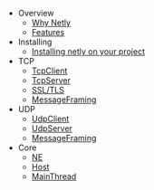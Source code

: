 - Overview
  - [Why Netly](why-netly.md "Why use netly socket library")
  - [Features](features.md "Netly version features")
- Installing
  - [Installing netly on your project](install.md "Install netly on unity application using AssetStore, Install netly using nuget, Install netly from source code")
- TCP
  - [TcpClient](tcp-client.md "Netly tcp client")
  - [TcpServer](tcp-server.md "Netly tcp server")
  - [SSL/TLS](/ "Netly ssl and tls")
  - [MessageFraming](/ "Netly tcp message framing")
- UDP
  - [UdpClient](udp-client.md "Netly udp client")
  - [UdpServer](/ "Netly udp server")
  - [MessageFraming](/ "Netly udp message framing")
- Core
  - [NE](ne.md "Netly Encoding")
  - [Host](/ "Netly Host")
  - [MainThread](/ "Netly Main thread") 

